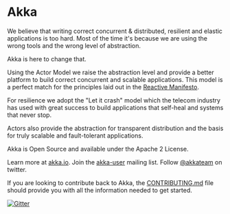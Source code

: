 # Akka

We believe that writing correct concurrent & distributed, resilient and elastic applications is too hard. Most of the time it's because we are using the wrong tools and the wrong level of abstraction.

Akka is here to change that.

Using the Actor Model we raise the abstraction level and provide a better platform to build correct concurrent and scalable applications. This model is a perfect match for the principles laid out in the [Reactive Manifesto](http://www.reactivemanifesto.org/).

For resilience we adopt the "Let it crash" model which the telecom industry has used with great success to build applications that self-heal and systems that never stop.

Actors also provide the abstraction for transparent distribution and the basis for truly scalable and fault-tolerant applications.

Akka is Open Source and available under the Apache 2 License.

Learn more at [akka.io](http://akka.io/). Join the [akka-user](https://groups.google.com/forum/#!forum/akka-user) mailing list. Follow [@akkateam](https://twitter.com/akkateam) on twitter.

If you are looking to contribute back to Akka, the [CONTRIBUTING.md](CONTRIBUTING.md) file should provide you with all the information needed to get started.

[![Gitter](https://badges.gitter.im/Join%20Chat.svg)](https://gitter.im/akka/akka?utm_source=badge&utm_medium=badge&utm_campaign=pr-badge&utm_content=badge)
